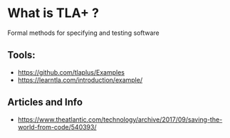What is TLA+ ?
========

Formal methods for specifying and testing software


Tools:
-------

- https://github.com/tlaplus/Examples
- https://learntla.com/introduction/example/


Articles and Info
-------
- https://www.theatlantic.com/technology/archive/2017/09/saving-the-world-from-code/540393/

